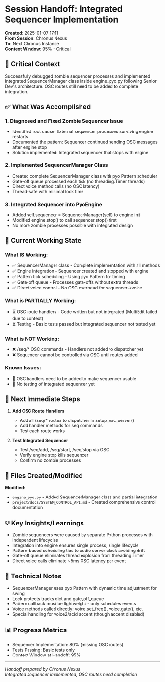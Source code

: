 # Session Handoff: Integrated Sequencer Implementation

**Created**: 2025-01-07 17:11  
**From Session**: Chronus Nexus  
**To**: Next Chronus Instance  
**Context Window**: 95% - Critical

## 🎯 Critical Context

Successfully debugged zombie sequencer processes and implemented integrated SequencerManager class inside engine_pyo.py following Senior Dev's architecture. OSC routes still need to be added to complete integration.

## ✅ What Was Accomplished

### 1. Diagnosed and Fixed Zombie Sequencer Issue

- Identified root cause: External sequencer processes surviving engine restarts
- Documented the pattern: Sequencer continued sending OSC messages after engine stop
- Solution implemented: Integrated sequencer that stops with engine

### 2. Implemented SequencerManager Class

- Created complete SequencerManager class with pyo Pattern scheduler
- Gate-off queue processed each tick (no threading.Timer threads)
- Direct voice method calls (no OSC latency)
- Thread-safe with minimal lock time

### 3. Integrated Sequencer into PyoEngine

- Added self.sequencer = SequencerManager(self) to engine init
- Modified engine.stop() to call sequencer.stop() first
- No more zombie processes possible with integrated design

## 🚧 Current Working State

### What IS Working:

- ✅ SequencerManager class - Complete implementation with all methods
- ✅ Engine integration - Sequencer created and stopped with engine
- ✅ Pattern tick scheduling - Using pyo Pattern for timing
- ✅ Gate-off queue - Processes gate-offs without extra threads
- ✅ Direct voice control - No OSC overhead for sequencer->voice

### What is PARTIALLY Working:

- ⏳ OSC route handlers - Code written but not integrated (MultiEdit failed due to context)
- ⏳ Testing - Basic tests passed but integrated sequencer not tested yet

### What is NOT Working:

- ❌ /seq/* OSC commands - Handlers not added to dispatcher yet
- ❌ Sequencer cannot be controlled via OSC until routes added

### Known Issues:

- 🐛 OSC handlers need to be added to make sequencer usable
- 🐛 No testing of integrated sequencer yet

## 🚨 Next Immediate Steps

1. **Add OSC Route Handlers**
   - Add all /seq/* routes to dispatcher in setup_osc_server()
   - Add handler methods for seq commands
   - Test each route works

2. **Test Integrated Sequencer**
   - Test /seq/add, /seq/start, /seq/stop via OSC
   - Verify engine stop kills sequencer
   - Confirm no zombie processes

## 📁 Files Created/Modified

**Modified:**

- `engine_pyo.py` - Added SequencerManager class and partial integration
- `project/docs/SYSTEM_CONTROL_API.md` - Created comprehensive control documentation

## 💡 Key Insights/Learnings

- Zombie sequencers were caused by separate Python processes with independent lifecycles
- Integration into engine ensures single process, single lifecycle
- Pattern-based scheduling ties to audio server clock avoiding drift
- Gate-off queue eliminates thread explosion from threading.Timer
- Direct voice calls eliminate ~5ms OSC latency per event

## 🔧 Technical Notes

- SequencerManager uses pyo Pattern with dynamic time adjustment for swing
- Lock protects tracks dict and gate_off_queue
- Pattern callback must be lightweight - only schedules events
- Voice methods called directly: voice.set_freq(), voice.gate(), etc.
- Special handling for voice2/acid accent (though accent disabled)

## 📊 Progress Metrics

- Sequencer Implementation: 80% (missing OSC routes)
- Tests Passing: Basic tests only
- Context Window at Handoff: 95%

---

_Handoff prepared by Chronus Nexus_  
_Integrated sequencer implemented, OSC routes need completion_
